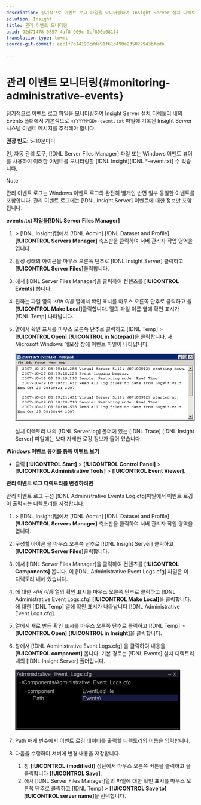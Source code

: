 ```yaml
---
description: 정기적으로 이벤트 로그 파일을 모니터링하여 Insight Server 설치 디렉토리 내의 Events 폴더에 기본적으로 있는 <YYYYYYYMMDD>-event.txt 파일에 기록된 Insight Server 시스템 이벤트 메시지를 추적해야 합니다.
solution: Insight
title: 관리 이벤트 모니터링
uuid: 92d71478-0857-4af8-909c-0cf800b081f4
translation-type: tm+mt
source-git-commit: aec1f7b14198cdde91f61d490a235022943bfedb

---
```



# 관리 이벤트 모니터링{#monitoring-administrative-events}

정기적으로 이벤트 로그 파일을 모니터링하여 Insight Server 설치 디렉토리 내의 Events 폴더에서 기본적으로 `<YYYYMMDD>-event.txt` 파일에 기록된 Insight Server 시스템 이벤트 메시지를 추적해야 합니다.

**권장 빈도:** 5-10분마다

인, 자동 관리 도구, [!DNL Server Files Manager] 파일 또는 Windows 이벤트 뷰어를 사용하여 이러한 이벤트를 모니터링할 [!DNL Insight][!DNL *-event.txt] 수 있습니다.

>[!NOTE]
>
>관리 이벤트 로그는 Windows 이벤트 로그와 완전히 별개인 반면 일부 동일한 이벤트를 포함합니다. 관리 이벤트 로그에는 [!DNL Insight Server] 이벤트에 대한 정보만 포함됩니다.

**events.txt 파일을[!DNL Server Files Manager]**

1. &#x200B;> [!DNL Insight]탭에서 [!DNL Admin] [!DNL Dataset and Profile] **[!UICONTROL Servers Manager]** 축소판을 클릭하여 서버 관리자 작업 영역을 엽니다.
1. 활성 상태의 아이콘을 마우스 오른쪽 단추로 [!DNL Insight Server] 클릭하고 **[!UICONTROL Server Files]**&#x200B;클릭합니다.
1. 에서 [!DNL Server Files Manager]을 클릭하여 컨텐츠를 **[!UICONTROL Events]** 봅니다.
1. 원하는 파일 옆의 *서버 이름* 열에서 확인 표시를 마우스 오른쪽 단추로 클릭하고 을 **[!UICONTROL Make Local]**&#x200B;클릭합니다. 열의 파일 이름 옆에 확인 표시가 [!DNL Temp] 나타납니다.
1. 열에서 확인 표시를 마우스 오른쪽 단추로 클릭하고 [!DNL Temp] > **[!UICONTROL Open]** **[!UICONTROL in Notepad]**&#x200B;을 클릭합니다. 새 Microsoft Windows 메모장 창에 이벤트 파일이 나타납니다.

   ![단계 정보](assets/vis_FileManager_eventfile.png)

   설치 디렉토리 내의 [!DNL Server.log] 폴더에 있는 [!DNL Trace] [!DNL Insight Server] 파일에는 보다 자세한 로깅 정보가 들어 있습니다.

**Windows 이벤트 뷰어를 통해 이벤트 보기**

* 클릭 **[!UICONTROL Start]** > **[!UICONTROL Control Panel]** > **[!UICONTROL Administrative Tools]** > **[!UICONTROL Event Viewer]**.

**관리 이벤트 로그 디렉토리를 변경하려면**

관리 이벤트 로그 구성 [!DNL Administrative Events Log.cfg]파일에서 이벤트 로깅이 출력되는 디렉토리를 지정합니다.

1. &#x200B;> [!DNL Insight]탭에서 [!DNL Admin] [!DNL Dataset and Profile] **[!UICONTROL Servers Manager]** 축소판을 클릭하여 서버 관리자 작업 영역을 엽니다.

1. 구성할 아이콘 을 마우스 오른쪽 단추로 [!DNL Insight Server] 클릭하고 **[!UICONTROL Server Files]**&#x200B;클릭합니다.

1. 에서 [!DNL Server Files Manager]을 클릭하여 컨텐츠를 **[!UICONTROL Components]** 봅니다. 이 [!DNL Administrative Event Logs.cfg] 파일은 이 디렉토리 내에 있습니다.

1. 에 대한 *서버 이름* 열의 확인 표시를 마우스 오른쪽 단추로 클릭하고 [!DNL Administrative Event Logs.cfg] **[!UICONTROL Make Local]**&#x200B;을 클릭합니다. 에 대한 [!DNL Temp] 열에 확인 표시가 나타납니다 [!DNL Administrative Event Logs.cfg].

1. 열에서 새로 만든 확인 표시를 마우스 오른쪽 단추로 클릭하고 [!DNL Temp] > **[!UICONTROL Open]** **[!UICONTROL in Insight]**&#x200B;을 클릭합니다.

1. 창에서 [!DNL Administrative Event Logs.cfg] 을 클릭하여 내용을 **[!UICONTROL component]** 봅니다. 기본 경로는 [!DNL Events] 설치 디렉토리 내의 [!DNL Insight Server] 폴더입니다.

   ![](assets/cfg_adminevents_examplevalues.png)

1. Path 매개 변수에서 이벤트 로깅 데이터를 출력할 디렉토리의 이름을 입력합니다.
1. 다음을 수행하여 서버에 변경 내용을 저장합니다.

   1. 창 **[!UICONTROL (modified)]** 상단에서 마우스 오른쪽 버튼을 클릭하고 을 클릭합니다 **[!UICONTROL Save]**.
   1. 에서 [!DNL Server Files Manager]열의 파일에 대한 확인 표시를 마우스 오른쪽 단추로 클릭하고 [!DNL Temp] > **[!UICONTROL Save to]** **[!UICONTROL server name]**&#x200B;을 선택합니다.

